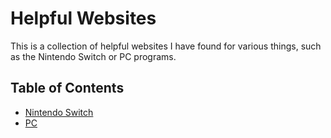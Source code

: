 # Helpful Websites

This is a collection of helpful websites I have found for various things, such as the Nintendo Switch or PC programs.

## Table of Contents

- [Nintendo Switch](nx.md)
- [PC](pc.md)